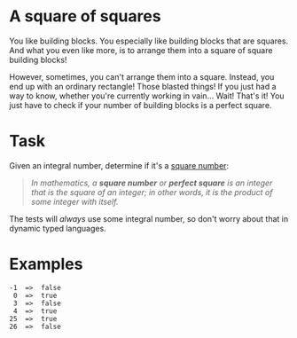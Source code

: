 # A square of squares
You like building blocks. You especially like building blocks that are squares. And what you even like more, is to arrange them into a square of square building blocks!

However, sometimes, you can't arrange them into a square. Instead, you end up with an ordinary rectangle! Those blasted things! If you just had a way to know, whether you're currently working in vain… Wait! That's it! You just have to check if your number of building blocks is a perfect square.

# Task
Given an integral number, determine if it's a [square number](https://en.wikipedia.org/wiki/Square_number):

>*In mathematics, a **square number** or **perfect square** is an integer that is the square of an integer; in other words, it is the product of some integer with itself.*

The tests will *always* use some integral number, so don't worry about that in dynamic typed languages.

# Examples
```
-1  =>  false
 0  =>  true
 3  =>  false
 4  =>  true
25  =>  true
26  =>  false
```
